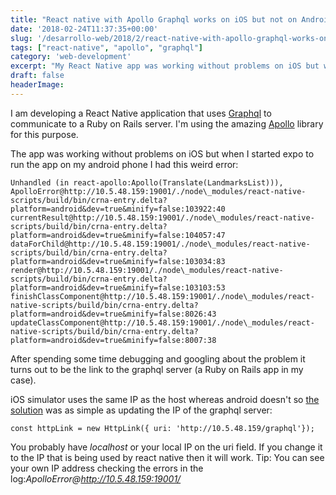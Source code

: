 ```yaml
---
title: "React native with Apollo Graphql works on iOS but not on Android"
date: '2018-02-24T11:37:35+00:00'
slug: '/desarrollo-web/2018/2/react-native-with-apollo-graphql-works-on-ios-but-not-on-android'
tags: ["react-native", "apollo", "graphql"]
category: 'web-development'
excerpt: "My React Native app was working without problems on iOS but when I started expo to run the app on my android phone I had this weird graphql error: Unhandled (in react-apollo:Apollo )"
draft: false
headerImage:
---
```

I am developing a React Native application that uses [Graphql](http://graphql.org) to communicate to a Ruby on Rails server. I'm using the amazing [Apollo](https://www.apollographql.com) library for this purpose.

The app was working without problems on iOS but when I started expo to run the app on my android phone I had this weird error:

    Unhandled (in react-apollo:Apollo(Translate(LandmarksList))), ApolloError@http://10.5.48.159:19001/./node\_modules/react-native-scripts/build/bin/crna-entry.delta?platform=android&dev=true&minify=false:103922:40 currentResult@http://10.5.48.159:19001/./node\_modules/react-native-scripts/build/bin/crna-entry.delta?platform=android&dev=true&minify=false:104057:47 dataForChild@http://10.5.48.159:19001/./node\_modules/react-native-scripts/build/bin/crna-entry.delta?platform=android&dev=true&minify=false:103034:83 render@http://10.5.48.159:19001/./node\_modules/react-native-scripts/build/bin/crna-entry.delta?platform=android&dev=true&minify=false:103103:53 finishClassComponent@http://10.5.48.159:19001/./node\_modules/react-native-scripts/build/bin/crna-entry.delta?platform=android&dev=true&minify=false:8026:43 updateClassComponent@http://10.5.48.159:19001/./node\_modules/react-native-scripts/build/bin/crna-entry.delta?platform=android&dev=true&minify=false:8007:38

After spending some time debugging and googling about the problem it turns out to be the link to the graphql server (a Ruby on Rails app in my case).

iOS simulator uses the same IP as the host whereas android doesn't so [the solution](https://github.com/apollographql/react-apollo/issues/1228) was as simple as updating the IP of the graphql server:

    const httpLink = new HttpLink({ uri: 'http://10.5.48.159/graphql'});

You probably have _localhost_ or your local IP on the uri field. If you change it to the IP that is being used by react native then it will work. Tip: You can see your own IP address checking the errors in the log:_ApolloError@http://10.5.48.159:19001/_
